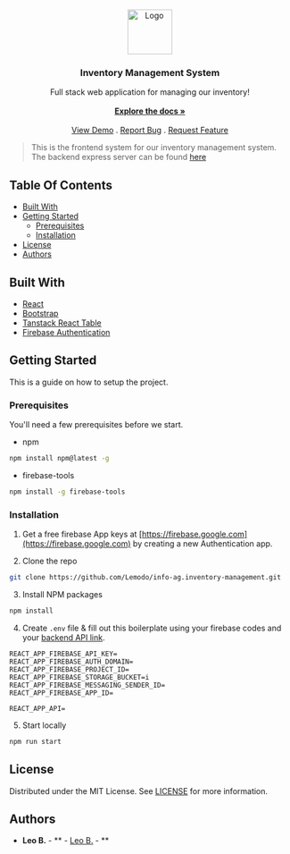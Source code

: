 <br/>
<p align="center">
  <a href="https://github.com/Lemodo/info-ag.inventory-management">
    <img src="https://media.discordapp.net/attachments/484955691451285512/1007248262622871672/LOGO_3.1_DarkGrey.png?width=1102&height=1120" alt="Logo" width="80" height="80">
  </a>

  <h3 align="center">Inventory Management System</h3>

  <p align="center">
    Full stack web application for managing our inventory!
    <br/>
    <br/>
    <a href="https://github.com/Lemodo/info-ag.inventory-management"><strong>Explore the docs »</strong></a>
    <br/>
    <br/>
    <a href="https://inventar.info-ag.leoboedeker.de">View Demo</a>
    .
    <a href="https://github.com/Lemodo/info-ag.inventory-management/issues">Report Bug</a>
    .
    <a href="https://github.com/Lemodo/info-ag.inventory-management/issues">Request Feature</a>
  </p>
</p>

> This is the frontend system for our inventory management system. The backend express server can be found [here](https://github.com/Lemodo/info-ag.backend)

## Table Of Contents

* [Built With](#built-with)
* [Getting Started](#getting-started)
  * [Prerequisites](#prerequisites)
  * [Installation](#installation)
* [License](#license)
* [Authors](#authors)

## Built With

* [React](https://react.dev/)
* [Bootstrap](https://react-bootstrap.netlify.app/)
* [Tanstack React Table](https://tanstack.com/table/v8)
* [Firebase Authentication](https://firebase.google.com/)

## Getting Started

This is a guide on how to setup the project.

### Prerequisites

You'll need a few prerequisites before we start.

* npm
```sh
npm install npm@latest -g
```
* firebase-tools
```sh
npm install -g firebase-tools
```

### Installation

1. Get a free firebase App keys at [https://firebase.google.com](https://firebase.google.com) by creating a new Authentication app.

2. Clone the repo

```sh
git clone https://github.com/Lemodo/info-ag.inventory-management.git
```

3. Install NPM packages

```sh
npm install
```

4. Create `.env` file & fill out this boilerplate using your firebase codes and your [backend API link](https://github.com/Lemodo/info-ag.backend).

```env
REACT_APP_FIREBASE_API_KEY=
REACT_APP_FIREBASE_AUTH_DOMAIN=
REACT_APP_FIREBASE_PROJECT_ID=
REACT_APP_FIREBASE_STORAGE_BUCKET=i
REACT_APP_FIREBASE_MESSAGING_SENDER_ID=
REACT_APP_FIREBASE_APP_ID=

REACT_APP_API=
```

5. Start locally
```sh
npm run start
```

## License

Distributed under the MIT License. See [LICENSE](https://github.com/Lemodo/info-ag.inventory-management/blob/main/LICENSE.md) for more information.

## Authors

* **Leo B.** - ** - [Leo B.](https://github.com/Lemodo) - **
